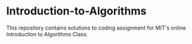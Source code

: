 # Introduction-to-Algorithms
This repository contains solutions to coding assignment for MIT's online Introduction to Algorithms Class.
